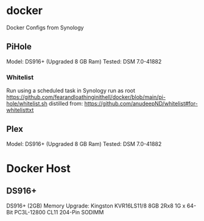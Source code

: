 # docker
Docker Configs from Synology

## PiHole

Model: DS916+ (Upgraded 8 GB Ram)
Tested: DSM 7.0-41882

### Whitelist
Run using a scheduled task in Synology run as root
https://github.com/fearandloathinginithell/docker/blob/main/pi-hole/whitelist.sh
distilled from:
https://github.com/anudeepND/whitelist#for-whitelisttxt

## Plex

Model: DS916+ (Upgraded 8 GB Ram)
Tested: DSM 7.0-41882

# Docker Host
##  DS916+
DS916+ (2GB)
Memory Upgrade: 
Kingston
KVR16LS11/8
8GB 2Rx8 1G x 64-Bit PC3L-12800 CL11 204-Pin SODIMM
